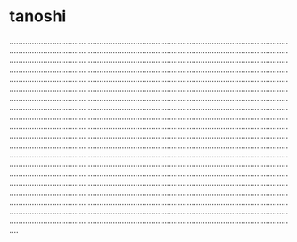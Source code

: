# tanoshi

....................................................................................................................................................................................................................................................................................................................................................................................................................................................................................................................................................................................................................................................................................................................................................................................................................................................................................................................................................................................................................................................................................................................................................................................................................................................................................................................................................................................................................................................................................................................................................................................................................................................................................................................................................................................................................................................................................................................................................................................................................................................................................................................................................................................................................................................................................................................................................................................................................................................................................................................................................................................